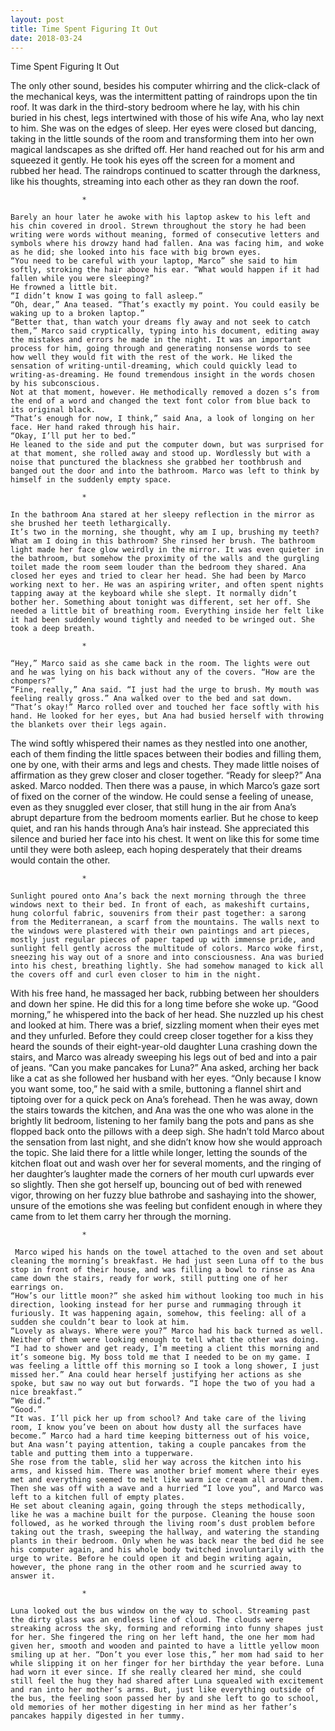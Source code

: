 ```yaml
---
layout: post
title: Time Spent Figuring It Out
date: 2018-03-24
---
```



Time Spent Figuring It Out


The only other sound, besides his computer whirring and the click-clack of the mechanical keys, was the intermittent patting of raindrops upon the tin roof. It was dark in the third-story bedroom where he lay, with his chin buried in his chest, legs intertwined with those of his wife Ana, who lay next to him. She was on the edges of sleep. Her eyes were closed but dancing, taking in the little sounds of the room and transforming them into her own magical landscapes as she drifted off. Her hand reached out for his arm and squeezed it gently. He took his eyes off the screen for a moment and rubbed her head. The raindrops continued to scatter through the darkness, like his thoughts, streaming into each other as they ran down the roof.

					*

	Barely an hour later he awoke with his laptop askew to his left and his chin covered in drool. Strewn throughout the story he had been writing were words without meaning, formed of consecutive letters and symbols where his drowzy hand had fallen. Ana was facing him, and woke as he did; she looked into his face with big brown eyes.
	“You need to be careful with your laptop, Marco” she said to him softly, stroking the hair above his ear. “What would happen if it had fallen while you were sleeping?”
	He frowned a little bit. 
	“I didn’t know I was going to fall asleep.”
	“Oh, dear,” Ana teased. “That’s exactly my point. You could easily be waking up to a broken laptop.”
	“Better that, than watch your dreams fly away and not seek to catch them,” Marco said cryptically, typing into his document, editing away the mistakes and errors he made in the night. It was an important process for him, going through and generating nonsense words to see how well they would fit with the rest of the work. He liked the sensation of writing-until-dreaming, which could quickly lead to writing-as-dreaming. He found tremendous insight in the words chosen by his subconscious.
	Not at that moment, however. He methodically removed a dozen s’s from the end of a word and changed the text font color from blue back to its original black. 
	“That’s enough for now, I think,” said Ana, a look of longing on her face. Her hand raked through his hair.
	“Okay, I’ll put her to bed.”
	He leaned to the side and put the computer down, but was surprised for at that moment, she rolled away and stood up. Wordlessly but with a noise that punctured the blackness she grabbed her toothbrush and banged out the door and into the bathroom. Marco was left to think by himself in the suddenly empty space.
	
					*					
	
	In the bathroom Ana stared at her sleepy reflection in the mirror as she brushed her teeth lethargically. 
	It’s two in the morning, she thought, why am I up, brushing my teeth? What am I doing in this bathroom? She rinsed her brush. The bathroom light made her face glow weirdly in the mirror. It was even quieter in the bathroom, but somehow the proximity of the walls and the gurgling toilet made the room seem louder than the bedroom they shared. Ana closed her eyes and tried to clear her head. She had been by Marco working next to her. He was an aspiring writer, and often spent nights tapping away at the keyboard while she slept. It normally didn’t bother her. Something about tonight was different, set her off. She needed a little bit of breathing room. Everything inside her felt like it had been suddenly wound tightly and needed to be wringed out. She took a deep breath.	
	
					*

	“Hey,” Marco said as she came back in the room. The lights were out and he was lying on his back without any of the covers. “How are the chompers?”
	“Fine, really,” Ana said. “I just had the urge to brush. My mouth was feeling really gross.” Ana walked over to the bed and sat down.
	“That’s okay!” Marco rolled over and touched her face softly with his hand. He looked for her eyes, but Ana had busied herself with throwing the blankets over their legs again. 
The wind softly whispered their names as they nestled into one another, each of them finding the little spaces between their bodies and filling them, one by one, with their arms and legs and chests. They made little noises of affirmation as they grew closer and closer together. 
	“Ready for sleep?” Ana asked. Marco nodded. Then there was a pause, in which Marco’s gaze sort of fixed on the corner of the window. He could sense a feeling of unease, even as they snuggled ever closer, that still hung in the air from Ana’s abrupt departure from the bedroom moments earlier. But he chose to keep quiet, and ran his hands through Ana’s hair instead. She appreciated this silence and buried her face into his chest. It went on like this for some time until they were both asleep, each hoping desperately that their dreams would contain the other. 
	
					*	
		
	Sunlight poured onto Ana’s back the next morning through the three windows next to their bed. In front of each, as makeshift curtains, hung colorful fabric, souvenirs from their past together: a sarong from the Mediterranean, a scarf from the mountains. The walls next to the windows were plastered with their own paintings and art pieces, mostly just regular pieces of paper taped up with immense pride, and sunlight fell gently across the multitude of colors. Marco woke first, sneezing his way out of a snore and into consciousness. Ana was buried into his chest, breathing lightly. She had somehow managed to kick all the covers off and curl even closer to him in the night. 
With his free hand, he massaged her back, rubbing between her shoulders and down her spine. He did this for a long time before she woke up.
	“Good morning,” he whispered into the back of her head. She nuzzled up his chest and looked at him. There was a brief, sizzling moment when their eyes met and they unfurled. Before they could creep closer together for a kiss they heard the sounds of their eight-year-old daughter Luna crashing down the stairs, and Marco was already sweeping his legs out of bed and into a pair of jeans. 
	“Can you make pancakes for Luna?” Ana asked, arching her back like a cat as she followed her husband with her eyes.
	“Only because I know you want some, too,” he said with a smile, buttoning a flannel shirt and tiptoing over for a quick peck on Ana’s forehead. Then he was away, down the stairs towards the kitchen, and Ana was the one who was alone in the brightly lit bedroom, listening to her family bang the pots and pans as she flopped back onto the pillows with a deep sigh. She hadn’t told Marco about the sensation from last night, and she didn’t know how she would approach the topic. She laid there for a little while longer, letting the sounds of the kitchen float out and wash over her for several moments, and the ringing of her daughter’s laughter made the corners of her mouth curl upwards ever so slightly. Then she got herself up, bouncing out of bed with renewed vigor, throwing on her fuzzy blue bathrobe and sashaying into the shower, unsure of the emotions she was feeling but confident enough in where they came from to let them carry her through the morning.

					*

	 Marco wiped his hands on the towel attached to the oven and set about cleaning the morning’s breakfast. He had just seen Luna off to the bus stop in front of their house, and was filling a bowl to rinse as Ana came down the stairs, ready for work, still putting one of her earrings on.
	“How’s our little moon?” she asked him without looking too much in his direction, looking instead for her purse and rummaging through it furiously. It was happening again, somehow, this feeling: all of a sudden she couldn’t bear to look at him. 
	“Lovely as always. Where were you?” Marco had his back turned as well. Neither of them were looking enough to tell what the other was doing.
	“I had to shower and get ready, I’m meeting a client this morning and it’s someone big. My boss told me that I needed to be on my game. I was feeling a little off this morning so I took a long shower, I just missed her.” Ana could hear herself justifying her actions as she spoke, but saw no way out but forwards. “I hope the two of you had a nice breakfast.”
	“We did.”
	“Good.”
	“It was. I’ll pick her up from school? And take care of the living room, I know you’ve been on about how dusty all the surfaces have become.” Marco had a hard time keeping bitterness out of his voice, but Ana wasn’t paying attention, taking a couple pancakes from the table and putting them into a tupperware. 
	She rose from the table, slid her way across the kitchen into his arms, and kissed him. There was another brief moment where their eyes met and everything seemed to melt like warm ice cream all around them. Then she was off with a wave and a hurried “I love you”, and Marco was left to a kitchen full of empty plates.
	He set about cleaning again, going through the steps methodically, like he was a machine built for the purpose. Cleaning the house soon followed, as he worked through the living room’s dust problem before taking out the trash, sweeping the hallway, and watering the standing plants in their bedroom. Only when he was back near the bed did he see his computer again, and his whole body twitched involuntarily with the urge to write. Before he could open it and begin writing again, however, the phone rang in the other room and he scurried away to answer it.

					*

	Luna looked out the bus window on the way to school. Streaming past the dirty glass was an endless line of cloud. The clouds were streaking across the sky, forming and reforming into funny shapes just for her. She fingered the ring on her left hand, the one her mom had given her, smooth and wooden and painted to have a little yellow moon smiling up at her. “Don’t you ever lose this,” her mom had said to her while slipping it on her finger for her birthday the year before. Luna had worn it ever since. If she really cleared her mind, she could still feel the hug they had shared after Luna squealed with excitement and ran into her mother’s arms. But, just like everything outside of the bus, the feeling soon passed her by and she left to go to school, old memories of her mother digesting in her mind as her father’s pancakes happily digested in her tummy.
 

